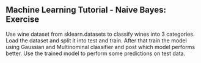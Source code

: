  ## Machine Learning Tutorial - Naive Bayes: Exercise
Use wine dataset from sklearn.datasets to classify wines into 3 categories. Load the dataset and split it into test and train. After that train the model using Gaussian and Multinominal classifier and post which model performs better. Use the trained model to perform some predictions on test data.